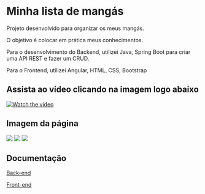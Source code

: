 # Minha lista de mangás 

Projeto desenvolvido para organizar os meus mangás.

O objetivo é colocar em prática meus conhecimentos.

Para o desenvolvimento do Backend, utilizei Java, Spring Boot para criar uma API REST e fazer um CRUD.

Para o Frontend, utilizei Angular, HTML, CSS, Bootstrap
## Assista ao vídeo clicando na imagem logo abaixo

[![Watch the video](https://i.imgur.com/SuFQeuH.png)](https://youtu.be/-pj8ghb3pQw)

## Imagem da página

<img src= 'https://i.imgur.com/SuFQeuH.png'>

<img src= 'https://i.imgur.com/tjeSMwM.png' >

<img src= 'https://i.imgur.com/Hx62Fu4.png' >

## Documentação

 [Back-end](https://github.com/CarlaCarvaLima/Minha-lista-mangas/blob/main/Documenta%C3%A7%C3%A3o%20Back-End.md)
 
 [Front-end](https://carlacarvalima.github.io/Documentacao-front-mangas/)
